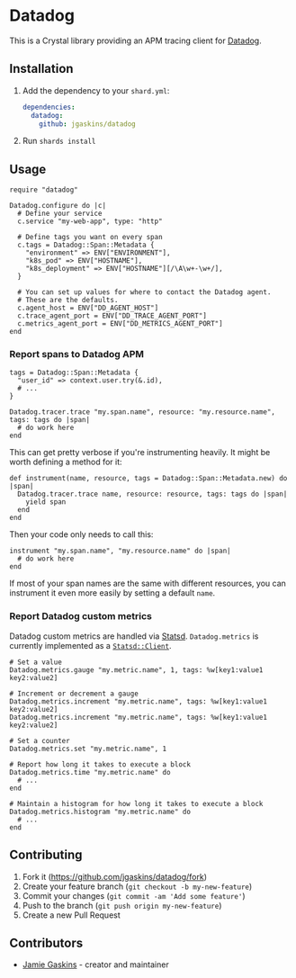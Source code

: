 # Datadog

This is a Crystal library providing an APM tracing client for [Datadog](https://datadoghq.com/).

## Installation

1. Add the dependency to your `shard.yml`:

   ```yaml
   dependencies:
     datadog:
       github: jgaskins/datadog
   ```

2. Run `shards install`

## Usage

```crystal
require "datadog"

Datadog.configure do |c|
  # Define your service
  c.service "my-web-app", type: "http"

  # Define tags you want on every span
  c.tags = Datadog::Span::Metadata {
    "environment" => ENV["ENVIRONMENT"],
    "k8s_pod" => ENV["HOSTNAME"],
    "k8s_deployment" => ENV["HOSTNAME"][/\A\w+-\w+/],
  }

  # You can set up values for where to contact the Datadog agent.
  # These are the defaults.
  c.agent_host = ENV["DD_AGENT_HOST"]
  c.trace_agent_port = ENV["DD_TRACE_AGENT_PORT"]
  c.metrics_agent_port = ENV["DD_METRICS_AGENT_PORT"]
end
```

### Report spans to Datadog APM

```crystal
tags = Datadog::Span::Metadata {
  "user_id" => context.user.try(&.id),
  # ...
}

Datadog.tracer.trace "my.span.name", resource: "my.resource.name", tags: tags do |span|
  # do work here
end
```

This can get pretty verbose if you're instrumenting heavily. It might be worth defining a method for it:

```crystal
def instrument(name, resource, tags = Datadog::Span::Metadata.new) do |span|
  Datadog.tracer.trace name, resource: resource, tags: tags do |span|
    yield span
  end
end
```

Then your code only needs to call this:

```crystal
instrument "my.span.name", "my.resource.name" do |span|
  # do work here
end
```

If most of your span names are the same with different resources, you can instrument it even more easily by setting a default `name`.

### Report Datadog custom metrics

Datadog custom metrics are handled via [Statsd](https://github.com/statsd/statsd). `Datadog.metrics` is currently implemented as a [`Statsd::Client`](https://github.com/miketheman/statsd.cr).

```crystal
# Set a value
Datadog.metrics.gauge "my.metric.name", 1, tags: %w[key1:value1 key2:value2]

# Increment or decrement a gauge
Datadog.metrics.increment "my.metric.name", tags: %w[key1:value1 key2:value2]
Datadog.metrics.increment "my.metric.name", tags: %w[key1:value1 key2:value2]

# Set a counter
Datadog.metrics.set "my.metric.name", 1

# Report how long it takes to execute a block
Datadog.metrics.time "my.metric.name" do
  # ...
end

# Maintain a histogram for how long it takes to execute a block
Datadog.metrics.histogram "my.metric.name" do
  # ...
end
```

## Contributing

1. Fork it (<https://github.com/jgaskins/datadog/fork>)
2. Create your feature branch (`git checkout -b my-new-feature`)
3. Commit your changes (`git commit -am 'Add some feature'`)
4. Push to the branch (`git push origin my-new-feature`)
5. Create a new Pull Request

## Contributors

- [Jamie Gaskins](https://github.com/jgaskins) - creator and maintainer
